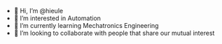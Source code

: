 - 👋 Hi, I’m @hieule
- 👀 I’m interested in Automation
- 🌱 I’m currently learning Mechatronics Engineering
- 💞️ I’m looking to collaborate with people that share our mutual interest 


<!---
realhieule/realhieule is a ✨ special ✨ repository because its `README.md` (this file) appears on your GitHub profile.
You can click the Preview link to take a look at your changes.
--->
